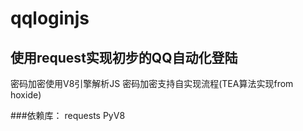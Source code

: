 # qqloginjs

## 使用request实现初步的QQ自动化登陆
密码加密使用V8引擎解析JS
密码加密支持自实现流程(TEA算法实现from hoxide)

###依赖库：
requests
PyV8
